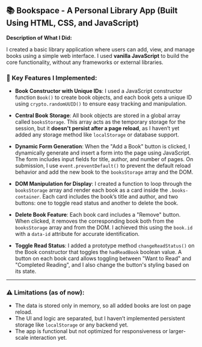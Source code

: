## 📚 Bookspace - A Personal Library App (Built Using HTML, CSS, and JavaScript)

**Description of What I Did:**

I created a basic library application where users can add, view, and manage books using a simple web interface. I used **vanilla JavaScript** to build the core functionality, without any frameworks or external libraries.

### 🔨 Key Features I Implemented:

* **Book Constructor with Unique IDs**:
  I used a JavaScript constructor function `Book()` to create book objects, and each book gets a unique ID using `crypto.randomUUID()` to ensure easy tracking and manipulation.

* **Central Book Storage**:
  All book objects are stored in a global array called `booksStorage`. This array acts as the temporary storage for the session, but it **doesn't persist after a page reload**, as I haven’t yet added any storage method like `localStorage` or database support.

* **Dynamic Form Generation**:
  When the "Add a Book" button is clicked, I dynamically generate and insert a form into the page using JavaScript. The form includes input fields for title, author, and number of pages. On submission, I use `event.preventDefault()` to prevent the default reload behavior and add the new book to the `booksStorage` array and the DOM.

* **DOM Manipulation for Display**:
  I created a function to loop through the `booksStorage` array and render each book as a card inside the `.books-container`. Each card includes the book’s title and author, and two buttons: one to toggle read status and another to delete the book.

* **Delete Book Feature**:
  Each book card includes a "Remove" button. When clicked, it removes the corresponding book both from the `booksStorage` array and from the DOM. I achieved this using the `book.id` with a `data-id` attribute for accurate identification.

* **Toggle Read Status**:
  I added a prototype method `changeReadStatus()` on the Book constructor that toggles the `hadReadBook` boolean value. A button on each book card allows toggling between "Want to Read" and "Completed Reading", and I also change the button's styling based on its state.

---

### ⚠️ Limitations (as of now):

* The data is stored only in memory, so all added books are lost on page reload.
* The UI and logic are separated, but I haven’t implemented persistent storage like `localStorage` or any backend yet.
* The app is functional but not optimized for responsiveness or larger-scale interaction yet.


